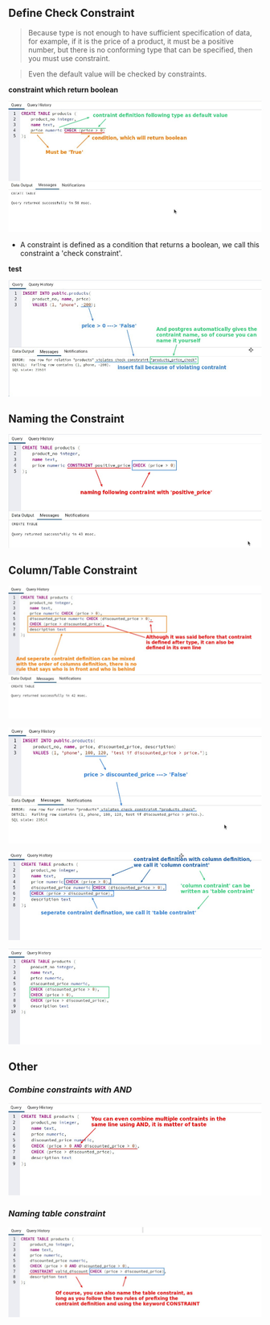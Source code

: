 ## **Define Check Constraint**

> Because type is not enough to have sufficient specification of data, for example, if it is the price of a product, it must be a positive number, but there is no conforming type that can be specified, then you must use constraint.

> Even the default value will be checked by constraints.

**constraint which return boolean**

![Alt check constraint](pic/01.jpg)

- A constraint is defined as a condition that returns a boolean, we call this constraint a 'check constraint'.

**test**

![Alt insert violating data](pic/02.jpg)

## **Naming the Constraint**

![Alt naming constraint](pic/03.jpg)

## **Column/Table Constraint**

![Alt seperate constraint](pic/04.jpg)

![Alt insert violaing data](pic/05.jpg)

![Alt column/table constraint](pic/06.jpg)

![Alt column to table constraint](pic/07.jpg)

## **Other**

### _Combine constraints with AND_

![Alt AND](pic/08.jpg)

### _Naming table constraint_

![Alt naming table constraint](pic/09.jpg)
